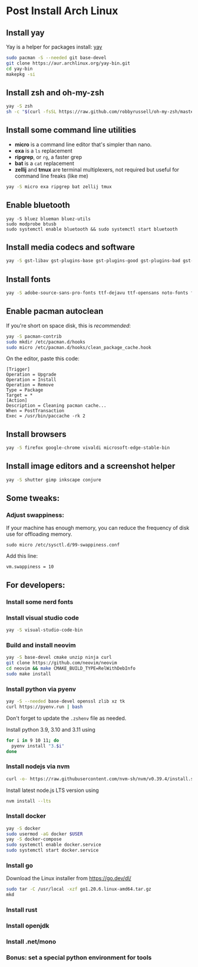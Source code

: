 # Post Install Arch Linux

## Install yay
Yay is a helper for packages install: [yay](https://github.com/Jguer/yay)

```bash
sudo pacman -S --needed git base-devel
git clone https://aur.archlinux.org/yay-bin.git
cd yay-bin
makepkg -si
```

## Install zsh and oh-my-zsh
```bash
yay -S zsh
sh -c "$(curl -fsSL https://raw.github.com/robbyrussell/oh-my-zsh/master/tools/install.sh)"
```

## Install some command line utilities

- **micro** is a command line editor that's simpler than nano.
- **exa** is a `ls` replacement
- **ripgrep**, or `rg`, a faster grep
- **bat** is a `cat` replacement
- **zellij** and **tmux** are terminal multiplexers, not required but useful for command line freaks (like me)

```sh
yay -S micro exa ripgrep bat zellij tmux
```

## Enable bluetooth

```
yay -S bluez blueman bluez-utils
sudo modprobe btusb
sudo systemctl enable bluetooth && sudo systemctl start bluetooth
```

## Install media codecs and software

```bash
yay -S gst-libav gst-plugins-base gst-plugins-good gst-plugins-bad gst-plugins-ugly gstreamer-vaapi x265 x264 lame vlc
```

## Install fonts

```bash
yay -S adobe-source-sans-pro-fonts ttf-dejavu ttf-opensans noto-fonts freetype2 terminus-font ttf-bitstream-vera ttf-dejavu ttf-droid ttf-fira-mono ttf-fira-sans ttf-freefont ttf-inconsolata ttf-liberation libertinus-font ttf-ms-win11-auto
```

## Enable pacman autoclean 

If you're short on space disk, this is *recommended*:

```bash
yay -S pacman-contrib
sudo mkdir /etc/pacman.d/hooks
sudo micro /etc/pacman.d/hooks/clean_package_cache.hook
```

On the editor, paste this code:

```
[Trigger]
Operation = Upgrade
Operation = Install
Operation = Remove
Type = Package
Target = *
[Action]
Description = Cleaning pacman cache...
When = PostTransaction
Exec = /usr/bin/paccache -rk 2
```

## Install browsers

```bash
yay -S firefox google-chrome vivaldi microsoft-edge-stable-bin
```

## Install image editors and a screenshot helper

```bash
yay -S shutter gimp inkscape conjure
```

## Some tweaks:

### Adjust swappiness:

If your machine has enough memory, you can reduce the frequency of disk use for offloading memory.

```
sudo micro /etc/sysctl.d/99-swappiness.conf
```

Add this line:

```
vm.swappiness = 10
```

## For developers:

### Install some nerd fonts

### Install visual studio code

```bash
yay -S visual-studio-code-bin
```

### Build and install neovim

```bash
yay -S base-devel cmake unzip ninja curl
git clone https://github.com/neovim/neovim
cd neovim && make CMAKE_BUILD_TYPE=RelWithDebInfo
sudo make install
```

### Install python via pyenv

```bash
yay -S --needed base-devel openssl zlib xz tk
curl https://pyenv.run | bash
```

Don't forget to update the `.zshenv`  file as needed.

Install python 3.9, 3.10 and 3.11 using 

```bash
for i in 9 10 11; do
  pyenv install "3.$i"
done
```

### Install nodejs via nvm

```bash
curl -o- https://raw.githubusercontent.com/nvm-sh/nvm/v0.39.4/install.sh | bash
```

Install latest node.js LTS version using

```bash
nvm install --lts
```

### Install docker

```bash
yay -S docker
sudo usermod -aG docker $USER
yay -S docker-compose
sudo systemctl enable docker.service
sudo systemctl start docker.service
```

### Install go

Download the Linux installer from https://go.dev/dl/

```bash
sudo tar -C /usr/local -xzf go1.20.6.linux-amd64.tar.gz 
mkd
```

### Install rust

### Install openjdk

### Install .net/mono

### Bonus: set a special python environment for tools
<!--stackedit_data:
eyJoaXN0b3J5IjpbLTE1ODc3NjM0OTQsLTIwODc4NTMxNTgsLT
Y0ODU1Mzg5NSw1NTAwNDA4NjEsNDE5ODgyNzE4LDE3MzU4OTcw
NiwzMDA2MDg4NDIsLTEwMzgwMDEwMDldfQ==
-->